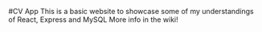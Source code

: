 #CV App 
This is a basic website to showcase some of my understandings of React, Express and MySQL
More info in the wiki!
